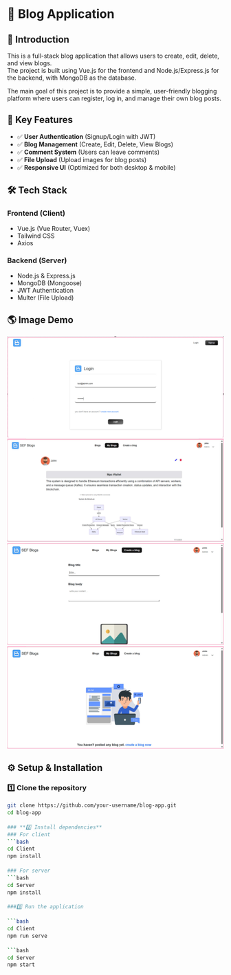 # 📝 Blog Application

## 📌 Introduction
This is a full-stack blog application that allows users to create, edit, delete, and view blogs.  
The project is built using Vue.js for the frontend and Node.js/Express.js for the backend, with MongoDB as the database.

The main goal of this project is to provide a simple, user-friendly blogging platform where users can register, log in, and manage their own blog posts.

## 🌟 Key Features
- ✅ **User Authentication** (Signup/Login with JWT)
- ✅ **Blog Management** (Create, Edit, Delete, View Blogs)
- ✅ **Comment System** (Users can leave comments)
- ✅ **File Upload** (Upload images for blog posts)
- ✅ **Responsive UI** (Optimized for both desktop & mobile)

## 🛠 Tech Stack

### **Frontend (Client)**
- Vue.js (Vue Router, Vuex)
- Tailwind CSS
- Axios

### **Backend (Server)**
- Node.js & Express.js
- MongoDB (Mongoose)
- JWT Authentication
- Multer (File Upload)

## 🌎 Image Demo
![Preview](./Client/src/assets/Login.jpg)
![Preview](./Client/src/assets/Blog_All.jpg)
![Preview](./Client/src/assets/Edit_Blog.jpg)
![Preview](./Client/src/assets/Create_Blog.jpg)
## ⚙️ Setup & Installation

### **1️⃣ Clone the repository**
```bash
git clone https://github.com/your-username/blog-app.git
cd blog-app

### **2️⃣ Install dependencies**
### For client
```bash
cd Client
npm install

### For server
```bash
cd Server
npm install

###3️⃣ Run the application

```bash
cd Client
npm run serve

```bash
cd Server
npm start






